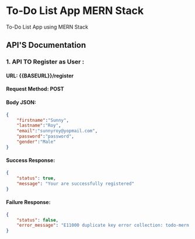 #  To-Do List App MERN Stack
To-Do List App using MERN Stack

## API'S Documentation 

### 1. API TO Register as User : 

#### URL: {{BASEURL}}/register
#### Request Method: POST
#### Body JSON:

```json
{
    "firstname":"Sunny",
    "lastname":"Roy",
    "email":"sunnyroy@yopmail.com",
    "password":"password",
    "gender":"Male"
}
```

#### Success Response:
```json
{
    "status": true,
    "message": "Your are successfully registered"
}
```
#### Failure Response:
```json
{
    "status": false,
    "error_message": "E11000 duplicate key error collection: todo-mern.users index: email_1 dup key: { email: \"sunnyroy@yopmail.com\" }"
}
```
